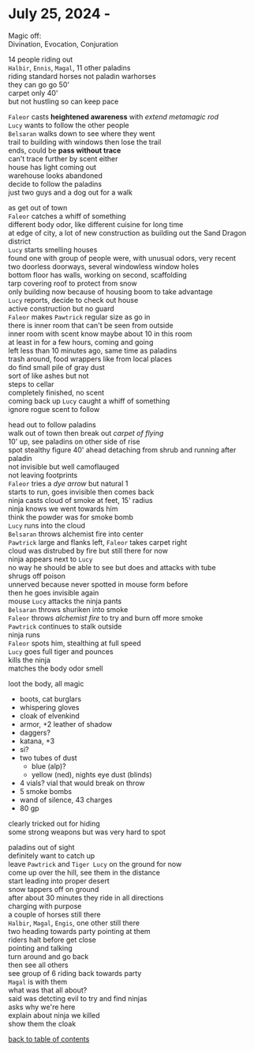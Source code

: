 # July 25, 2024 - 

Magic off:  
Divination, Evocation, Conjuration  

14 people riding out  
`Halbir`, `Ennis`, `Magal`, 11 other paladins  
riding standard horses not paladin warhorses  
they can go go 50'  
carpet only 40'  
but not hustling so can keep pace  

`Faleor` casts **heightened awareness** with _extend metamagic rod_  
`Lucy` wants to follow the other people  
`Belsaran` walks down to see where they went  
trail to building with windows then lose the trail  
ends, could be **pass without trace**  
can't trace further by scent either  
house has light coming out  
warehouse looks abandoned  
decide to follow the paladins  
just two guys and a dog out for a walk  

as get out of town  
`Faleor` catches a whiff of something  
different body odor, like different cuisine for long time  
at edge of city, a lot of new construction as building out the Sand Dragon district  
`Lucy` starts smelling houses  
found one with group of people were, with unusual odors, very recent  
two doorless doorways, several windowless window holes  
bottom floor has walls, working on second, scaffolding  
tarp covering roof to protect from snow  
only building now because of housing boom to take advantage  
`Lucy` reports, decide to check out house  
active construction but no guard  
`Faleor` makes `Pawtrick` regular size as go in  
there is inner room that can't be seen from outside  
inner room with scent know maybe about 10 in this room  
at least in for a few hours, coming and going  
left less than 10 minutes ago, same time as paladins  
trash around, food wrappers like from local places  
do find small pile of gray dust  
sort of like ashes but not  
steps to cellar  
completely finished, no scent  
coming back up `Lucy` caught a whiff of something  
ignore rogue scent to follow  

head out to follow paladins  
walk out of town then break out _carpet of flying_   
10' up, see paladins on other side of rise  
spot stealthy figure 40' ahead detaching from shrub and running after paladin  
not invisible but well camoflauged  
not leaving footprints  
`Faleor` tries a _dye arrow_ but natural 1  
starts to run, goes invisible then comes back  
ninja casts cloud of smoke at feet, 15' radius  
ninja knows we went towards him  
think the powder was for smoke bomb  
`Lucy` runs into the cloud  
`Belsaran` throws alchemist fire into center  
`Pawtrick` large and flanks left, `Faleor` takes carpet right  
cloud was distrubed by fire but still there for now  
ninja appears next to `Lucy`  
no way he should be able to see but does and attacks with tube  
shrugs off poison  
unnerved because never spotted in mouse form before  
then he goes invisible again  
mouse `Lucy` attacks the ninja pants  
`Belsaran` throws shuriken into smoke  
`Faleor` throws _alchemist fire_ to try and burn off more smoke  
`Pawtrick` continues to stalk outside  
ninja runs  
`Faleor` spots him, stealthing at full speed  
`Lucy` goes full tiger and pounces  
kills the ninja  
matches the body odor smell  

loot the body, all magic
- boots, cat burglars  
- whispering gloves
- cloak of elvenkind
- armor, +2 leather of shadow
- daggers?
- katana, +3 
- si?
- two tubes of dust
    - blue (alp)?
    - yellow (ned), nights eye dust (blinds)
- 4 vials? vial that would break on throw
- 5 smoke bombs
- wand of silence, 43 charges
- 80 gp

clearly tricked out for hiding  
some strong weapons but was very hard to spot  

paladins out of sight  
definitely want to catch up  
leave `Pawtrick` and `Tiger Lucy` on the ground for now  
come up over the hill, see them in the distance  
start leading into proper desert  
snow tappers off on ground  
after about 30 minutes they ride in all directions  
charging with purpose  
a couple of horses still there  
`Halbir`, `Magal`, `Engis`, one other still there  
two heading towards party pointing at them    
riders halt before get close  
pointing and talking  
turn around and go back  
then see all others  
see group of 6 riding back towards party  
`Magal` is with them  
what was that all about?  
said was detcting evil to try and find ninjas  
asks why we're here  
explain about ninja we killed  
show them the cloak  


[back to table of contents](/sessions/README.md)
